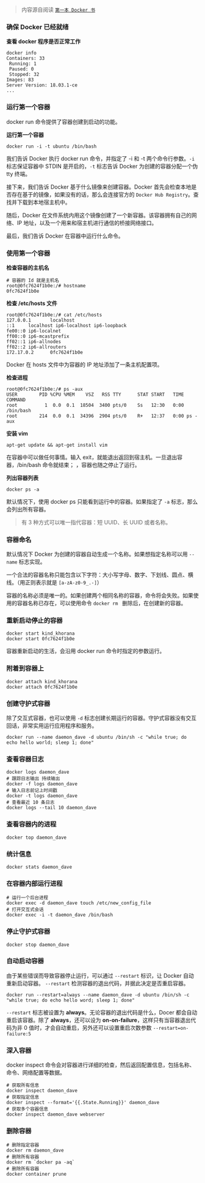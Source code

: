 > 内容源自阅读 [`第一本 Docker 书`](https://item.jd.com/11909234.html)

### 确保 Docker 已经就绪

**查看 docker 程序是否正常工作**

```
docker info
Containers: 33
 Running: 1
 Paused: 0
 Stopped: 32
Images: 83
Server Version: 18.03.1-ce
...
```

### 运行第一个容器

docker run 命令提供了容器创建到启动的功能。

**运行第一个容器**

```
docker run -i -t ubuntu /bin/bash
```

我们告诉 Docker 执行 docker run 命令，并指定了 -i 和 -t 两个命令行参数。`-i` 标志保证容器中 STDIN 是开启的，`-t` 标志告诉 Docker 为创建的容器分配一个伪 tty 终端。

接下来，我们告诉 Docker 基于什么镜像来创建容器。Docker 首先会检查本地是否存在基于的镜像，如果没有的话，那么会连接官方的 `Docker Hub Registry`。查找并下载到本地宿主机中。

随后，Docker 在文件系统内用这个镜像创建了一个新容器。该容器拥有自己的网络、IP 地址，以及一个用来和宿主机进行通信的桥接网络接口。

最后，我们告诉 Docker 在容器中运行什么命令。

### 使用第一个容器

**检查容器的主机名**

```
# 容器的 Id 就是主机名
root@0fc7624f1b0e:/# hostname
0fc7624f1b0e
```

**检查 /etc/hosts 文件**

```
root@0fc7624f1b0e:/# cat /etc/hosts
127.0.0.1       localhost
::1     localhost ip6-localhost ip6-loopback
fe00::0 ip6-localnet
ff00::0 ip6-mcastprefix
ff02::1 ip6-allnodes
ff02::2 ip6-allrouters
172.17.0.2      0fc7624f1b0e
```

Docker 在 hosts 文件中为容器的 IP 地址添加了一条主机配置项。

**检查进程**

```
root@0fc7624f1b0e:/# ps -aux
USER        PID %CPU %MEM    VSZ   RSS TTY      STAT START   TIME COMMAND
root          1  0.0  0.1  18504  3400 pts/0    Ss   12:30   0:00 /bin/bash
root        214  0.0  0.1  34396  2904 pts/0    R+   12:37   0:00 ps -aux
```

**安装 vim**

```
apt-get update && apt-get install vim
```

在容器中可以做任何事情。输入 exit，就能退出返回到宿主机。一旦退出容器，/bin/bash 命令就结束； ，容器也随之停止了运行。

**列出容器列表**

```
docker ps -a
```

默认情况下，使用 docker ps 只能看到运行中的容器。如果指定了 `-a` 标志，那么会列出所有容器。

> 有 3 种方式可以唯一指代容器：短 UUID、长 UUID 或者名称。

### 容器命名

默认情况下 Docker 为创建的容器自动生成一个名称。如果想指定名称可以用 `--name` 标志实现。

一个合法的容器名称只能包含以下字符：大小写字母、数字、下划线、圆点、横线。（用正则表示就是 `[a-zA-z0-9_.-]`）

容器的名称必须是唯一的。如果创建两个相同名称的容器，命令将会失败。如果使用的容器名称已存在，可以使用命令 `docker rm ` 删除后，在创建新的容器。

### 重新启动停止的容器

```
docker start kind_khorana
docker start 0fc7624f1b0e
```
容器重新启动的生活，会沿用 docker run 命令时指定的参数运行。

### 附着到容器上

```
docker attach kind_khorana
docker attach 0fc7624f1b0e
```

### 创建守护式容器

除了交互式容器，也可以使用 `-d` 标志创建长期运行的容器。守护式容器没有交互回话，非常实用运行应用程序和服务。

```
docker run --name daemon_dave -d ubuntu /bin/sh -c "while true; do echo hello world; sleep 1; done"
```

### 查看容器日志

```
docker logs daemon_dave
# 跟踪日志输出 持续输出
docker -f logs daemon_dave
# 输入日志前记上时间戳
docker -t logs daemon_dave
# 查看最近 10 条日志
docker logs --tail 10 daemon_dave
```

### 查看容器内的进程

```
docker top daemon_dave
```

### 统计信息

```
docker stats daemon_dave
```

### 在容器内部运行进程

```
# 运行一个后台进程
docker exec -d daemon_dave touch /etc/new_config_file
# 打开交互式会话
docker exec -i -t daemon_dave /bin/bash
```

### 停止守护式容器

```
docker stop daemon_dave
```

### 自动启动容器

由于某些错误而导致容器停止运行，可以通过 `--restart` 标识，让 Docker 自动重新启动容器。 `--restart` 检测容器的退出代码，并据此决定是否重启容器。

```
docker run --restart=always --name daemon_dave -d ubuntu /bin/sh -c "while true; do echo hello word; sleep 1; done"
```

`--restart` 标志被设置为 **always**。无论容器的退出代码是什么，Docer 都会自动重启该容器。除了 **always**，还可以设为 **on-on-failure**，这样只有当容器退出代码为非 0 值时，才会自动重启，另外还可以设置重启次数参数 `--restart=on-failure:5`

### 深入容器

docker inspect 命令会对容器进行详细的检查，然后返回配置信息，包括名称、命令、网络配置等数据。

```
# 获取所有信息
docker inspect daemon_dave
# 获取指定信息
docker inspect --format='{{.State.Running}}' daemon_dave
# 获取多个容器信息
docker inspect daemon_dave webserver
```

### 删除容器

```
# 删除指定容器
docker rm daemon_dave
# 删除所有容器
docker rm `docker pa -aq`
# 删除所有容器
docker container prune 
```
